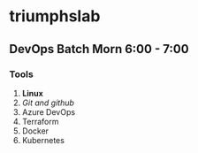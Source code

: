 # triumphslab
## DevOps Batch Morn 6:00 - 7:00
### Tools
1. **Linux** 
2. *Git and github*
3. Azure DevOps
4. Terraform
5. Docker
6. Kubernetes

